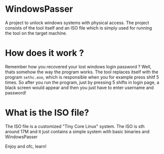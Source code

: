 # WindowsPasser
A project to unlock windows systems with physical access. The project consists of the tool itself and an ISO file which is simply used for running the tool on the target machine.


# How does it work ?
Remember how you recovered your lost windows login password ? Well, thats somehow the way the program works. The tool replaces itself with the program `sethc.exe`, which is responsible when you for example press shitf 5 times. So after you run the program, just by pressing 5 shifts in login page, a black screen would appear and then you just have to enter username and password!

# What is the ISO file?
The ISO file is a customized "Tiny Core Linux" system. The ISO is sth around 17M and it just contains a simple system with basic binaries and WindowsPasser

Enjoy and ofc, learn!

